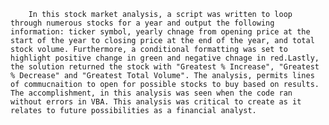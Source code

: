         In this stock market analysis, a script was written to loop through numerous stocks for a year and output the following information: ticker symbol, yearly chnage from opening price at the start of the year to closing price at the end of the year, and total stock volume. Furthermore, a conditional formatting was set to highlight positive change in green and negative chnage in red.Lastly, the solution returned the stock with "Greatest % Increase", "Greatest % Decrease" and "Greatest Total Volume". The analysis, permits lines of commucnaition to open for possible stocks to buy based on results. The accomplishment, in this analysis was seen when the code ran without errors in VBA. This analysis was critical to create as it relates to future possibilities as a financial analyst. 
